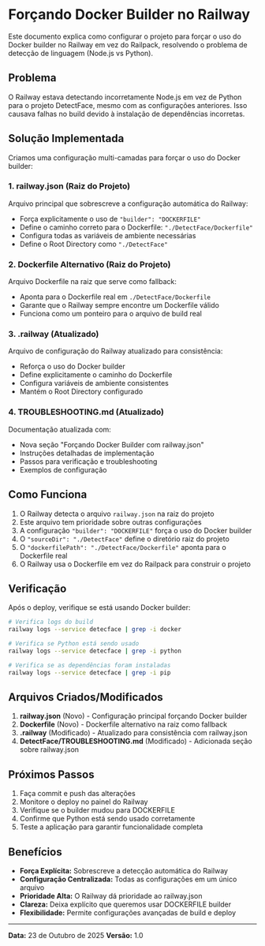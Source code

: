 # Forçando Docker Builder no Railway

Este documento explica como configurar o projeto para forçar o uso do Docker builder no Railway em vez do Railpack, resolvendo o problema de detecção de linguagem (Node.js vs Python).

## Problema

O Railway estava detectando incorretamente Node.js em vez de Python para o projeto DetectFace, mesmo com as configurações anteriores. Isso causava falhas no build devido à instalação de dependências incorretas.

## Solução Implementada

Criamos uma configuração multi-camadas para forçar o uso do Docker builder:

### 1. railway.json (Raiz do Projeto)

Arquivo principal que sobrescreve a configuração automática do Railway:

- Força explicitamente o uso de `"builder": "DOCKERFILE"`
- Define o caminho correto para o Dockerfile: `"./DetectFace/Dockerfile"`
- Configura todas as variáveis de ambiente necessárias
- Define o Root Directory como `"./DetectFace"`

### 2. Dockerfile Alternativo (Raiz do Projeto)

Arquivo Dockerfile na raiz que serve como fallback:

- Aponta para o Dockerfile real em `./DetectFace/Dockerfile`
- Garante que o Railway sempre encontre um Dockerfile válido
- Funciona como um ponteiro para o arquivo de build real

### 3. .railway (Atualizado)

Arquivo de configuração do Railway atualizado para consistência:

- Reforça o uso do Docker builder
- Define explicitamente o caminho do Dockerfile
- Configura variáveis de ambiente consistentes
- Mantém o Root Directory configurado

### 4. TROUBLESHOOTING.md (Atualizado)

Documentação atualizada com:

- Nova seção "Forçando Docker Builder com railway.json"
- Instruções detalhadas de implementação
- Passos para verificação e troubleshooting
- Exemplos de configuração

## Como Funciona

1. O Railway detecta o arquivo `railway.json` na raiz do projeto
2. Este arquivo tem prioridade sobre outras configurações
3. A configuração `"builder": "DOCKERFILE"` força o uso do Docker builder
4. O `"sourceDir": "./DetectFace"` define o diretório raiz do projeto
5. O `"dockerfilePath": "./DetectFace/Dockerfile"` aponta para o Dockerfile real
6. O Railway usa o Dockerfile em vez do Railpack para construir o projeto

## Verificação

Após o deploy, verifique se está usando Docker builder:

```bash
# Verifica logs do build
railway logs --service detecface | grep -i docker

# Verifica se Python está sendo usado
railway logs --service detecface | grep -i python

# Verifica se as dependências foram instaladas
railway logs --service detecface | grep -i pip
```

## Arquivos Criados/Modificados

1. **railway.json** (Novo) - Configuração principal forçando Docker builder
2. **Dockerfile** (Novo) - Dockerfile alternativo na raiz como fallback
3. **.railway** (Modificado) - Atualizado para consistência com railway.json
4. **DetectFace/TROUBLESHOOTING.md** (Modificado) - Adicionada seção sobre railway.json

## Próximos Passos

1. Faça commit e push das alterações
2. Monitore o deploy no painel do Railway
3. Verifique se o builder mudou para DOCKERFILE
4. Confirme que Python está sendo usado corretamente
5. Teste a aplicação para garantir funcionalidade completa

## Benefícios

- **Força Explícita:** Sobrescreve a detecção automática do Railway
- **Configuração Centralizada:** Todas as configurações em um único arquivo
- **Prioridade Alta:** O Railway dá prioridade ao railway.json
- **Clareza:** Deixa explícito que queremos usar DOCKERFILE builder
- **Flexibilidade:** Permite configurações avançadas de build e deploy

---

**Data:** 23 de Outubro de 2025
**Versão:** 1.0